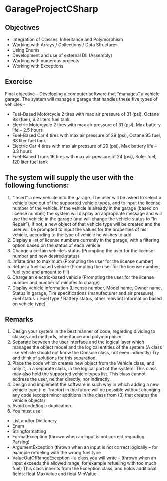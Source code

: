 # GarageProjectCSharp

## Objectives
* Integration of Classes, Inheritance and Polymorphism
* Working with Arrays / Collections / Data Structures
* Using Enums
* Development and use of external DII (Assembly)
* Working with numerous projects
* Working with Exceptions

## Exercise
Final objective – Developing a computer software that “manages” a vehicle garage. The system will manage a garage that handles these five types of vehicles -
* Fuel-Based Motorcycle
2 tires with max air pressure of 31 (psi), Octane 98 (fuel), 6.2 liters fuel tank
* Electric Motorcycle
2 tires with max air pressure of 31 (psi), Max battery life – 2.5 hours
* Fuel-Based Car
4 tires with max air pressure of 29 (psi), Octane 95 fuel, 38 liter fuel tank
* Electric Car
4 tires with max air pressure of 29 (psi), Max battery life – 3.3 hours
* Fuel-Based Truck
16 tires with max air pressure of 24 (psi), Soler fuel, 120 liter fuel tank

## The system will supply the user with the following functions:
1. “Insert” a new vehicle into the garage. The user will be asked to select a vehicle type out of the supported vehicle types, and to input the license number of the vehicle. If the vehicle is already in the garage (based on license number) the system will display an appropriate message and will use the vehicle in the garage (and will change the vehicle status to “In Repair”), if not, a new object of that vehicle type will be created and the user will be prompted to input the values for the properties of his vehicle, according to the type of vehicle he wishes to add.
2. Display a list of license numbers currently in the garage, with a filtering option based on the status of each vehicle
3. Change a certain vehicle’s status (Prompting the user for the license number and new desired status)
4. Inflate tires to maximum (Prompting the user for the license number)
5. Refuel a fuel-based vehicle (Prompting the user for the license number, fuel type and amount to fill)
6. Charge an electric-based vehicle (Prompting the user for the license number and number of minutes to charge)
7. Display vehicle information (License number, Model name, Owner name, Status in garage, Tire specifications (manufacturer and air pressure), Fuel status + Fuel type / Battery status, other relevant information based on vehicle type)

## Remarks

1. Design your system in the best manner of code, regarding dividing to classes and
methods, inheritance and polymorphism.
2. Separate between the user interface and the logical layer which manages the object
model and the logical entities of the system (A class like Vehicle should not know the
Console class, not even indirectly) Try and think of solutions for this separation.
3. Place the code which creates new object from the Vehicle class, and only it, in a
separate class, in the logical part of the system. This class may also hold the supported vehicle types list. This class cannot address the user, neither directly, nor indirectly.
4. Design and implement the software in such way in which adding a new vehicle type (i.e. Tractor) in the future will be possible without changing any code (except minor additions in the class from (3) that creates the vehicle objects)
5. Avoid code/logic duplication.
6. You must use:
* List and/or Dictionary
* Enum
* Stringformatting
* FormatException (thrown when an input is not correct regarding Parsing)
* ArgumentException (thrown when an input is not correct logically – for example refueling with the wrong fuel type
* ValueOutOfRangeException - a class you will write – (thrown when an input exceeds the allowed range, for example refueling with too much fuel) This class inherits from the Exception class, and holds additional fields: float MaxValue and float MinValue
